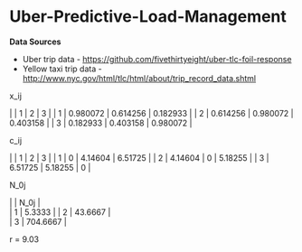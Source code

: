 # Uber-Predictive-Load-Management

**Data Sources**

- Uber trip data - https://github.com/fivethirtyeight/uber-tlc-foil-response
- Yellow taxi trip data - http://www.nyc.gov/html/tlc/html/about/trip_record_data.shtml

x_ij

|   |     1    |    2     |     3    |
| 1 | 0.980072 | 0.614256 | 0.182933 |
| 2 | 0.614256 | 0.980072 | 0.403158 |
| 3 | 0.182933 | 0.403158 | 0.980072 |

c_ij

|   |    1    |    2    |    3    |
| 1 | 0       | 4.14604 | 6.51725 |
| 2 | 4.14604 | 0       | 5.18255 |
| 3 | 6.51725 | 5.18255 | 0       |

N_0j

|   |   N_0j   |  
| 1 | 5.3333   | 
| 2 | 43.6667  |  
| 3 | 704.6667 | 

r = 9.03
